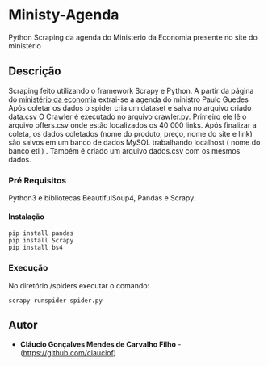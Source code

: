 # Ministy-Agenda
Python Scraping  da agenda do Ministerio da Economia presente no site do ministério

## Descrição 
Scraping feito utilizando o framework Scrapy e Python. A partir da página do [ministério da economia](http://www.economia.gov.br/agendas/gabinete-do-ministro/ministro-da-economia/paulo-guedes/) extrai-se a agenda do ministro Paulo Guedes
Após coletar os dados o spider cria um dataset e salva no arquivo criado data.csv 
O Crawler é executado no arquivo crawler.py. Primeiro ele lê o arquivo offers.csv onde estão localizados os 40 000 links.
Após finalizar a coleta, os dados coletados (nome do produto, preço, nome do site e link) são salvos em um banco de dados MySQL trabalhando localhost ( nome do banco etl ) . Também é criado um arquivo dados.csv com os mesmos dados.

### Pré Requisitos

Python3 e bibliotecas BeautifulSoup4, Pandas e Scrapy.

#### Instalação
```
pip install pandas
pip install Scrapy
pip install bs4
```

### Execução
No diretório /spiders executar o comando:
```
scrapy runspider spider.py
```


## Autor

* **Cláucio Gonçalves Mendes de Carvalho Filho** - (https://github.com/clauciof)


